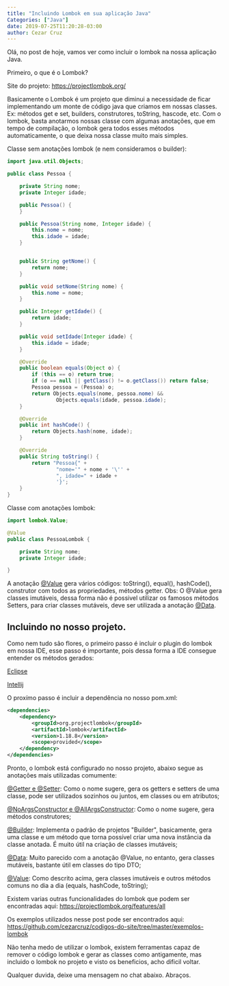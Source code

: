 ```yaml
---
title: "Incluindo Lombok em sua aplicação Java"
Categories: ["Java"]
date: 2019-07-25T11:20:28-03:00
author: Cezar Cruz
---
```


Olá, no post de hoje, vamos ver como incluir o lombok na nossa aplicação Java.

<!--more-->

Primeiro, o que é o Lombok?

Site do projeto: https://projectlombok.org/

Basicamente o Lombok é um projeto que diminui a necessidade de ficar implementando um monte de código java que criamos em nossas classes. Ex: métodos get e set, builders, construtores, toString, hascode, etc. Com o lombok, basta anotarmos nossas classe com algumas anotações, que em tempo de compilação, o lombok gera todos esses métodos automaticamente, o que deixa nossa classe muito mais simples.

Classe sem anotações lombok (e nem consideramos o builder):

```java
import java.util.Objects;

public class Pessoa {

    private String nome;
    private Integer idade;

    public Pessoa() {
    }

    public Pessoa(String nome, Integer idade) {
        this.nome = nome;
        this.idade = idade;
    }


    public String getNome() {
        return nome;
    }

    public void setNome(String nome) {
        this.nome = nome;
    }

    public Integer getIdade() {
        return idade;
    }

    public void setIdade(Integer idade) {
        this.idade = idade;
    }

    @Override
    public boolean equals(Object o) {
        if (this == o) return true;
        if (o == null || getClass() != o.getClass()) return false;
        Pessoa pessoa = (Pessoa) o;
        return Objects.equals(nome, pessoa.nome) &&
                Objects.equals(idade, pessoa.idade);
    }

    @Override
    public int hashCode() {
        return Objects.hash(nome, idade);
    }

    @Override
    public String toString() {
        return "Pessoa{" +
                "nome='" + nome + '\'' +
                ", idade=" + idade +
                '}';
    }
}
```

Classe com anotações lombok:

```java
import lombok.Value;

@Value
public class PessoaLombok {

    private String nome;
    private Integer idade;

}
```

A anotação [@Value](https://projectlombok.org/features/Value) gera vários códigos:
toString(), equal(), hashCode(), construtor com todos as propriedades, métodos getter. Obs: O @Value gera classes imutáveis, dessa forma não é possivel utilizar os famosos métodos Setters, para criar classes mutáveis, deve ser utilizada a anotação [@Data](https://projectlombok.org/features/Data).


## Incluindo no nosso projeto.

Como nem tudo são flores, o primeiro passo é incluir o plugin do lombok em nossa IDE, esse passo é importante, pois dessa forma a IDE consegue entender os métodos gerados:

[Eclipse](https://projectlombok.org/setup/eclipse)

[Intellij](https://projectlombok.org/setup/intellij)

O proxímo passo é incluir a dependência no nosso pom.xml:

```xml
<dependencies>
	<dependency>
		<groupId>org.projectlombok</groupId>
		<artifactId>lombok</artifactId>
		<version>1.18.8</version>
		<scope>provided</scope>
	</dependency>
</dependencies>
```

Pronto, o lombok está configurado no nosso projeto, abaixo segue as anotações mais utilizadas comumente:

[@Getter e @Setter](https://projectlombok.org/features/GetterSetter): Como o nome sugere, gera os getters e setters de uma classe, pode ser utilizados sozinhos ou juntos, em classes ou em atributos;

[@NoArgsConstructor e @AllArgsConstructor](https://projectlombok.org/features/constructor): Como o nome sugere, gera métodos construtores;

[@Builder](https://projectlombok.org/features/Builder): Implementa o padrão de projetos "Builder", basicamente, gera uma classe e um método que torna possível criar uma nova instância da classe anotada. É muito útil na criação de classes imutáveis;

[@Data](https://projectlombok.org/features/Data): Muito parecido com a anotação @Value, no entanto, gera classes mutáveis, bastante útil em classes do tipo DTO;

[@Value](https://projectlombok.org/features/Value): Como descrito acima, gera classes imutáveis e outros métodos comuns no dia a dia (equals, hashCode, toString);

Existem varias outras funcionalidades do lombok que podem ser encontradas aqui:
https://projectlombok.org/features/all

Os exemplos utilizados nesse post pode ser encontrados aqui:
https://github.com/cezarcruz/codigos-do-site/tree/master/exemplos-lombok

Não tenha medo de utilizar o lombok, existem ferramentas capaz de remover o código lombok e gerar as classes como antigamente, mas incluido o lombok no projeto e visto os beneficios, acho dificil voltar.

Qualquer duvida, deixe uma mensagem no chat abaixo.
Abraços.
